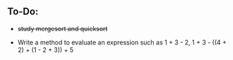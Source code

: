 ## To-Do:
* ~~study mergesort and quicksort~~

* Write a method to evaluate an expression such as 1 + 3 - 2, 1 + 3 - ((4 + 2) + (1 - 2 + 3)) + 5
